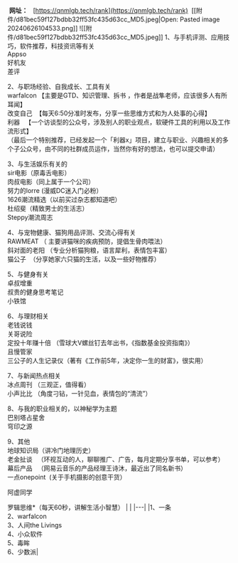  **网址：**   [https://qnmlgb.tech/rank](https://qnmlgb.tech/rank)
 [[附件/d81bec59f127bdbb32ff53fc435d63cc_MD5.jpeg|Open: Pasted image 20240626104533.png]]
![[附件/d81bec59f127bdbb32ff53fc435d63cc_MD5.jpeg]]
1、与手机评测、应用技巧，软件推荐，科技资讯等有关  
Appso  
好机友  
差评  
  
2、与职场经验、自我成长、工具有关  
warfalcon 【主要是GTD、知识管理、拆书 ，作者是战隼老师，应该很多人有所耳闻】  
改变自己  【每天6:50分准时发布，分享一些思维方式和为人处事的心得】  
利器   【一个访谈型的公众号，涉及别人的职业观点，软硬件工具的利用以及工作流形式】  
（最后一个特别推荐，已经发起一个「利器x」项目，建立与职业、兴趣相关的多个子公众号，由不同的社群成员运作，当然你有好的想法，也可以提交申请）  
  
3、与生活娱乐有关的  
sir电影（原毒舌电影）  
肉叔电影（同上属于一个公司）  
努力的lorre (漫威DC迷入门必粉）  
1626潮流精选（以前买过杂志都知道吧）  
杜绍斐（精致男士的生活志）  
Steppy潮流周志  
  
4、与宠物健康、猫狗用品评测、交流心得有关  
RAWMEAT （ 主要讲猫咪的疾病预防，提倡生骨肉喂法）  
斜对面的老阳 （专业分析猫狗粮，语言犀利，表情包丰富）  
猫公子  （分享她家六只猫的生活，以及一些好物推荐）  
  
5、与健身有关  
卓叔增重  
叔贵的健身思考笔记  
小铁馆  
  
6、与理财相关  
老钱说钱  
关哥说险  
定投十年赚十倍 （雪球大V螺丝钉去年出书，《指数基金投资指南》）  
且慢管家  
三公子的人生记录仪（著有《工作前5年，决定你一生的财富》，很实用）  
  
7、与新闻热点相关  
冰点周刊 （三观正，值得看）  
小声比比 （角度刁钻，一针见血，表情包的“清流”）  
  
8、与我的职业相关的，以神秘学为主题  
巴别塔占星舍  
穹印之源  
  
9、其他  
地球知识局（讲冷门地理历史）  
老金扯谈   （环视互动的人，聊聊推广、广告，每月定期分享书单，可以参考）  
幕后产品   （网易云音乐的产品经理王诗沐，最近出了同名新书）  
一点onepoint  (关于手机摄影的创意干货）

阿虚同学

罗辑思维*（每天60秒，讲解生活小智慧）
|   |
|---|
|1、一条  <br>2、warfalcon  <br>3、人间the Livings  <br>4、小众软件  <br>5、毒眸  <br>6、少数派|